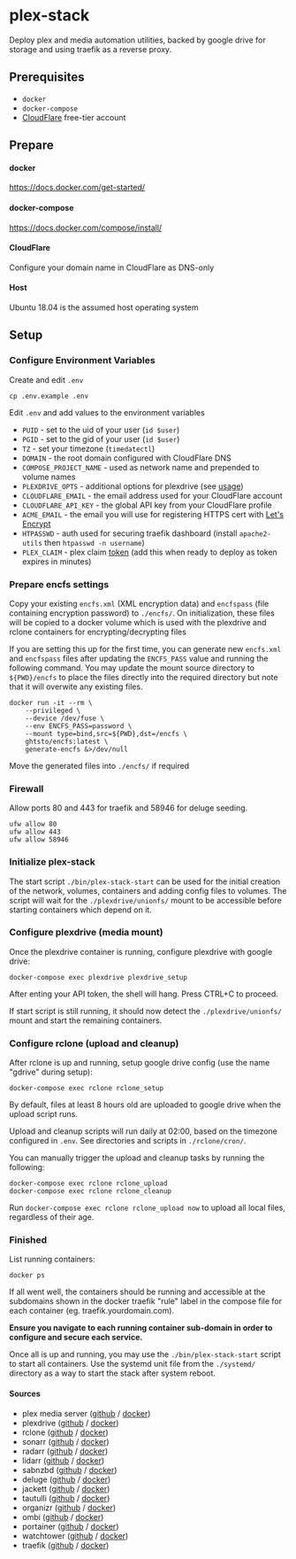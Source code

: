 # plex-stack

Deploy plex and media automation utilities, backed by google drive for storage and using traefik as a reverse proxy.

## Prerequisites
* `docker`
* `docker-compose`
* [CloudFlare](https://www.cloudflare.com) free-tier account

## Prepare
#### docker 
https://docs.docker.com/get-started/

#### docker-compose
https://docs.docker.com/compose/install/

#### CloudFlare
Configure your domain name in CloudFlare as DNS-only

#### Host
Ubuntu 18.04 is the assumed host operating system

## Setup
### Configure Environment Variables
Create and edit `.env`
```shell
cp .env.example .env
```
Edit ```.env``` and add values to the environment variables
* `PUID` - set to the uid of your user (```id $user```)
* `PGID` - set to the gid of your user (```id $user```)
* `TZ` - set your timezone (```timedatectl```)
* `DOMAIN` - the root domain configured with CloudFlare DNS
* `COMPOSE_PROJECT_NAME` - used as network name and prepended to volume names
* `PLEXDRIVE_OPTS` - additional options for plexdrive (see [usage](https://github.com/plexdrive/plexdrive/#usage))
* `CLOUDFLARE_EMAIL` - the email address used for your CloudFlare account
* `CLOUDFLARE_API_KEY` - the global API key from your CloudFlare profile
* `ACME_EMAIL` - the email you will use for registering HTTPS cert with [Let's Encrypt](https://letsencrypt.org/)
* `HTPASSWD` - auth used for securing traefik dashboard (install ```apache2-utils``` then ```htpasswd -n username```)
* `PLEX_CLAIM` - plex claim [token](https://www.plex.tv/claim/) (add this when ready to deploy as token expires in minutes)

### Prepare encfs settings
Copy your existing ```encfs.xml``` (XML encryption data) and ```encfspass``` (file containing encryption password) to ```./encfs/```. On initialization, these files will be copied to a docker volume which is used with the plexdrive and rclone containers for encrypting/decrypting files

If you are setting this up for the first time, you can generate new ```encfs.xml``` and ```encfspass``` files after updating the ```ENCFS_PASS``` value and running the following command. You may update the mount source directory to ```${PWD}/encfs``` to place the files directly into the required directory but note that it will overwite any existing files.
```shell
docker run -it --rm \
    --privileged \
    --device /dev/fuse \
    --env ENCFS_PASS=password \
    --mount type=bind,src=${PWD},dst=/encfs \
    ghtsto/encfs:latest \
    generate-encfs &>/dev/null
```
Move the generated files into ```./encfs/``` if required

### Firewall
Allow ports 80 and 443 for traefik and 58946 for deluge seeding.
```shell
ufw allow 80
ufw allow 443
ufw allow 58946
```

### Initialize plex-stack
The start script ```./bin/plex-stack-start``` can be used for the initial creation of the network, volumes, containers and adding config files to volumes. The script will wait for the ```./plexdrive/unionfs/``` mount to be accessible before starting containers which depend on it.

### Configure plexdrive (media mount)
Once the plexdrive container is running, configure plexdrive with google drive:
```shell
docker-compose exec plexdrive plexdrive_setup
```
After enting your API token, the shell will hang. Press CTRL+C to proceed.

If start script is still running, it should now detect the ```./plexdrive/unionfs/``` mount and start the remaining containers.

### Configure rclone (upload and cleanup)
After rclone is up and running, setup google drive config (use the name "gdrive" during setup):
```shell
docker-compose exec rclone rclone_setup
```
By default, files at least 8 hours old are uploaded to google drive when the upload script runs.

Upload and cleanup scripts will run daily at 02:00, based on the timezone configured in ```.env```. See directories and scripts in ```./rclone/cron/```.

You can manually trigger the upload and cleanup tasks by running the following:
```shell
docker-compose exec rclone rclone_upload
docker-compose exec rclone rclone_cleanup
```
Run ```docker-compose exec rclone rclone_upload now``` to upload all local files, regardless of their age.

### Finished
List running containers:
```shell
docker ps
```
If all went well, the containers should be running and accessible at the subdomains shown in the docker traefik "rule" label in the compose file for each container (eg. traefik.yourdomain.com).

**Ensure you navigate to each running container sub-domain in order to configure and secure each service.**

Once all is up and running, you may use the ```./bin/plex-stack-start``` script to start all containers. Use the systemd unit file from the ```./systemd/``` directory as a way to start the stack after system reboot.

#### Sources
- plex media server ([github](https://github.com/plexinc/pms-docker) / [docker](https://hub.docker.com/r/plexinc/pms-docker))
- plexdrive ([github](https://github.com/plexdrive/plexdrive) / [docker](https://hub.docker.com/r/ghtsto/plexdrive-encfs))
- rclone ([github](https://github.com/rclone/rclone) / [docker](https://hub.docker.com/r/ghtsto/rclone-encfs-cron))
- sonarr ([github](https://github.com/Sonarr/Sonarr) / [docker](https://hub.docker.com/r/linuxserver/sonarr))
- radarr ([github](https://github.com/Radarr/Radarr) / [docker](https://hub.docker.com/r/linuxserver/radarr))
- lidarr ([github](https://github.com/lidarr/Lidarr) / [docker](https://hub.docker.com/r/linuxserver/lidarr))
- sabnzbd ([github](https://github.com/sabnzbd/sabnzbd) / [docker](https://hub.docker.com/r/linuxserver/sabnzbd))
- deluge ([github](https://github.com/deluge-torrent/deluge) / [docker](https://hub.docker.com/r/linuxserver/deluge))
- jackett ([github](https://github.com/Jackett/Jackett) / [docker](https://hub.docker.com/r/linuxserver/jackett))
- tautulli ([github](https://github.com/Tautulli/Tautulli) / [docker](https://hub.docker.com/r/tautulli/tautulli))
- organizr ([github](https://github.com/causefx/Organizr) / [docker](https://hub.docker.com/r/organizrtools/organizr-v2))
- ombi ([github](https://github.com/tidusjar/Ombi) / [docker](https://hub.docker.com/r/linuxserver/ombi))
- portainer ([github](https://github.com/portainer/portainer) / [docker](https://hub.docker.com/r/portainer/portainer))
- watchtower ([github](https://github.com/containrrr/watchtower) / [docker](https://hub.docker.com/r/containrrr/watchtower))
- traefik ([github](https://github.com/containous/traefik) / [docker](https://hub.docker.com/_/traefik))
